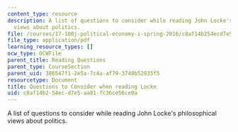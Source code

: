 ```yaml
---
content_type: resource
description: A list of questions to consider while reading John Locke's philosophical
  views about politics.
file: /courses/17-100j-political-economy-i-spring-2016/c8af14b254ecd7e5aa81fc36ce56ce0a_MIT17_100JS16_Locke_Ques.pdf
file_type: application/pdf
learning_resource_types: []
ocw_type: OCWFile
parent_title: Reading Questions
parent_type: CourseSection
parent_uid: 386547f1-2e5a-7c4a-af79-3748b52935f5
resourcetype: Document
title: Questions to Consider when reading Locke
uid: c8af14b2-54ec-d7e5-aa81-fc36ce56ce0a
---
```

A list of questions to consider while reading John Locke's philosophical views about politics.

